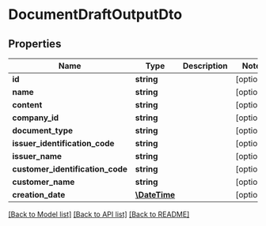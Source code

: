 # DocumentDraftOutputDto

## Properties
Name | Type | Description | Notes
------------ | ------------- | ------------- | -------------
**id** | **string** |  | [optional] 
**name** | **string** |  | [optional] 
**content** | **string** |  | [optional] 
**company_id** | **string** |  | [optional] 
**document_type** | **string** |  | [optional] 
**issuer_identification_code** | **string** |  | [optional] 
**issuer_name** | **string** |  | [optional] 
**customer_identification_code** | **string** |  | [optional] 
**customer_name** | **string** |  | [optional] 
**creation_date** | [**\DateTime**](\DateTime.md) |  | [optional] 

[[Back to Model list]](../README.md#documentation-for-models) [[Back to API list]](../README.md#documentation-for-api-endpoints) [[Back to README]](../README.md)


